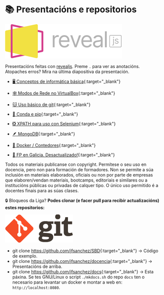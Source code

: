 # 📚 Presentacións e repositorios

![Logotipo revealjs](images/revealjs/revealjs-logo.svg#derecha "Logotipo revealjs")

Presentacións feitas con [revealjs](https://revealjs.com/). Preme `.` para ver as anotacións. Atopaches erros? Mira na última diapositiva da presentación.

<div class="grid cards" markdown>

- [🖥️ Conceptos de informática básica](https://jfsanchez.es/docencia/informatica-basica/){:target="_blank"}

- [🕸️ Modos de Rede no VirtualBox](https://jfsanchez.es/docencia/virtualbox/){:target="_blank"}

- [🐱 Uso básico de git](https://jfsanchez.es/docencia/git/){:target="_blank"}

- [🐍 Conda e pip](https://jfsanchez.es/docencia/conda-pip-virtualenv/){:target="_blank"}

- [❎ XPATH para uso con Selenium](https://jfsanchez.es/docencia/xpath/){:target="_blank"}

- [🪶 MongoDB](https://jfsanchez.es/docencia/mongodb){:target="_blank"}

- [🐳 Docker / Contedores](https://jfsanchez.es/docencia/docker){:target="_blank"}

- [📕 FP en Galicia. Desactualizado!](https://jfsanchez.es/docencia/funcionamentofp/){:target="_blank"}

</div>

Todos os materiais publicanse con copyright. Permítese o seu uso en docencia, pero non para formación de formadores. Non se permite a súa inclusión en materiais elaborados, oficiais ou non por parte de empresas que elaboren/vendan materiais, bootcamps, editoriais e similares ou a institucións públicas ou privadas de calquer tipo. O único uso permitido é a docentes finais para as súas clases.

🔒️ Bloqueos da Liga? **Podes clonar (e facer pull para recibir actualizacións) estes repositorios:**

![Logotipo git](images/git/logo-git.png#derecha "Logotipo git")

- git clone <https://github.com/jfsanchez/SBD>{:target="_blank"} &rarr; Código de exemplo.
- git clone <https://github.com/jfsanchez/docencia>{:target="_blank"} &rarr; Presentacións de arriba.
- git clone <https://github.com/jfsanchez/docs>{:target="_blank"} &rarr; Esta páxina. Se tes GNU/Linux o script `./mkdocs.sh` do repo `docs` ten o necesario para levantar un docker e montar a web en: `http://localhost:8080`.